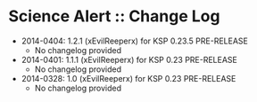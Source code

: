 # Science Alert :: Change Log

* 2014-0404: 1.2.1 (xEvilReeperx) for KSP 0.23.5 PRE-RELEASE
	+ No changelog provided
* 2014-0401: 1.1.1 (xEvilReeperx) for KSP 0.23 PRE-RELEASE
	+ No changelog provided
* 2014-0328: 1.0 (xEvilReeperx) for KSP 0.23 PRE-RELEASE
	+ No changelog provided
